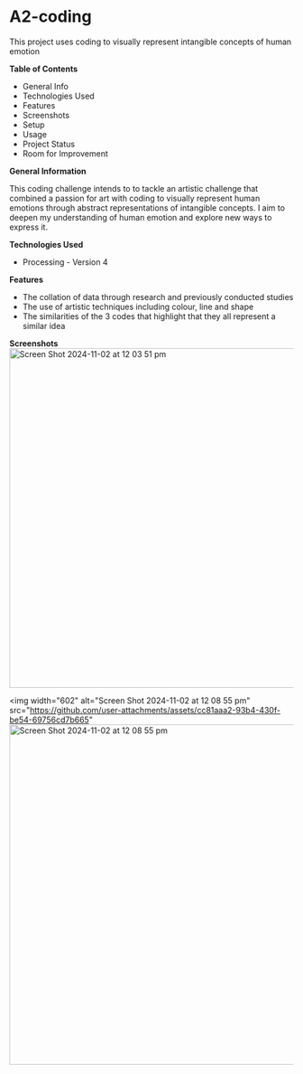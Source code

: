 # A2-coding
This project uses coding to visually represent intangible concepts of human emotion

**Table of Contents**
- General Info
- Technologies Used
- Features
- Screenshots
- Setup
- Usage
- Project Status
- Room for Improvement

**General Information**

This coding challenge intends to to tackle an artistic challenge that combined a passion for art with coding to visually represent human emotions through abstract representations of intangible concepts. I aim to deepen my understanding of human emotion and explore new ways to express it.

**Technologies Used**
- Processing - Version 4

**Features**
- The collation of data through research and previously conducted studies 
- The use of artistic techniques including colour, line and shape
- The similarities of the 3 codes that highlight that they all represent a similar idea

**Screenshots**
<img width="601" alt="Screen Shot 2024-11-02 at 12 03 51 pm" src="https://github.com/user-attachments/assets/751b5a40-d6f1-4fd6-bef0-77aa73ed8176">

<img width="602" alt="Screen Shot 2024-11-02 at 12 08 55 pm" src="https://github.com/user-attachments/assets/cc81aaa2-93b4-430f-be54-69756cd7b665"
<img width="602" alt="Screen Shot 2024-11-02 at 12 08 55 pm" src="https://github.com/user-attachments/assets/757a967c-3f55-400f-8e14-c7387e9d981e">
>


